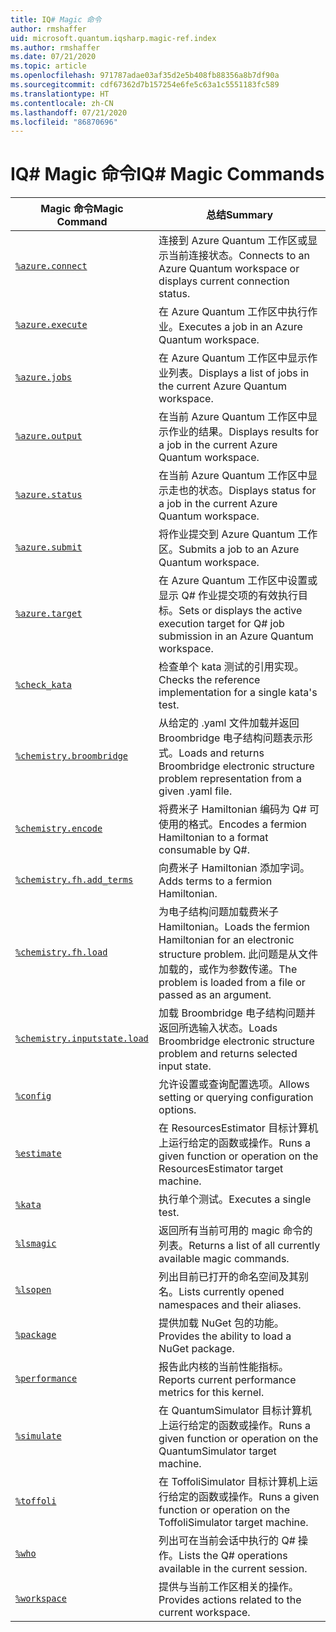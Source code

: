 ```yaml
---
title: IQ# Magic 命令
author: rmshaffer
uid: microsoft.quantum.iqsharp.magic-ref.index
ms.author: rmshaffer
ms.date: 07/21/2020
ms.topic: article
ms.openlocfilehash: 971787adae03af35d2e5b408fb88356a8b7df90a
ms.sourcegitcommit: cdf67362d7b157254e6fe5c63a1c5551183fc589
ms.translationtype: HT
ms.contentlocale: zh-CN
ms.lasthandoff: 07/21/2020
ms.locfileid: "86870696"
---
```

# <a name="iq-magic-commands"></a><span data-ttu-id="5a8ce-102">IQ# Magic 命令</span><span class="sxs-lookup"><span data-stu-id="5a8ce-102">IQ# Magic Commands</span></span>
| <span data-ttu-id="5a8ce-103">Magic 命令</span><span class="sxs-lookup"><span data-stu-id="5a8ce-103">Magic Command</span></span> | <span data-ttu-id="5a8ce-104">总结</span><span class="sxs-lookup"><span data-stu-id="5a8ce-104">Summary</span></span> |
|---------------|---------|
| [`%azure.connect`](xref:microsoft.quantum.iqsharp.magic-ref.azure.connect) | <span data-ttu-id="5a8ce-105">连接到 Azure Quantum 工作区或显示当前连接状态。</span><span class="sxs-lookup"><span data-stu-id="5a8ce-105">Connects to an Azure Quantum workspace or displays current connection status.</span></span> |
| [`%azure.execute`](xref:microsoft.quantum.iqsharp.magic-ref.azure.execute) | <span data-ttu-id="5a8ce-106">在 Azure Quantum 工作区中执行作业。</span><span class="sxs-lookup"><span data-stu-id="5a8ce-106">Executes a job in an Azure Quantum workspace.</span></span> |
| [`%azure.jobs`](xref:microsoft.quantum.iqsharp.magic-ref.azure.jobs) | <span data-ttu-id="5a8ce-107">在 Azure Quantum 工作区中显示作业列表。</span><span class="sxs-lookup"><span data-stu-id="5a8ce-107">Displays a list of jobs in the current Azure Quantum workspace.</span></span> |
| [`%azure.output`](xref:microsoft.quantum.iqsharp.magic-ref.azure.output) | <span data-ttu-id="5a8ce-108">在当前 Azure Quantum 工作区中显示作业的结果。</span><span class="sxs-lookup"><span data-stu-id="5a8ce-108">Displays results for a job in the current Azure Quantum workspace.</span></span> |
| [`%azure.status`](xref:microsoft.quantum.iqsharp.magic-ref.azure.status) | <span data-ttu-id="5a8ce-109">在当前 Azure Quantum 工作区中显示走也的状态。</span><span class="sxs-lookup"><span data-stu-id="5a8ce-109">Displays status for a job in the current Azure Quantum workspace.</span></span> |
| [`%azure.submit`](xref:microsoft.quantum.iqsharp.magic-ref.azure.submit) | <span data-ttu-id="5a8ce-110">将作业提交到 Azure Quantum 工作区。</span><span class="sxs-lookup"><span data-stu-id="5a8ce-110">Submits a job to an Azure Quantum workspace.</span></span> |
| [`%azure.target`](xref:microsoft.quantum.iqsharp.magic-ref.azure.target) | <span data-ttu-id="5a8ce-111">在 Azure Quantum 工作区中设置或显示 Q# 作业提交项的有效执行目标。</span><span class="sxs-lookup"><span data-stu-id="5a8ce-111">Sets or displays the active execution target for Q# job submission in an Azure Quantum workspace.</span></span> |
| [`%check_kata`](xref:microsoft.quantum.iqsharp.magic-ref.check_kata) | <span data-ttu-id="5a8ce-112">检查单个 kata 测试的引用实现。</span><span class="sxs-lookup"><span data-stu-id="5a8ce-112">Checks the reference implementation for a single kata's test.</span></span> |
| [`%chemistry.broombridge`](xref:microsoft.quantum.iqsharp.magic-ref.chemistry.broombridge) | <span data-ttu-id="5a8ce-113">从给定的 .yaml 文件加载并返回 Broombridge 电子结构问题表示形式。</span><span class="sxs-lookup"><span data-stu-id="5a8ce-113">Loads and returns Broombridge electronic structure problem representation from a given .yaml file.</span></span> |
| [`%chemistry.encode`](xref:microsoft.quantum.iqsharp.magic-ref.chemistry.encode) | <span data-ttu-id="5a8ce-114">将费米子 Hamiltonian 编码为 Q# 可使用的格式。</span><span class="sxs-lookup"><span data-stu-id="5a8ce-114">Encodes a fermion Hamiltonian to a format consumable by Q#.</span></span> |
| [`%chemistry.fh.add_terms`](xref:microsoft.quantum.iqsharp.magic-ref.chemistry.fh.add_terms) | <span data-ttu-id="5a8ce-115">向费米子 Hamiltonian 添加字词。</span><span class="sxs-lookup"><span data-stu-id="5a8ce-115">Adds terms to a fermion Hamiltonian.</span></span> |
| [`%chemistry.fh.load`](xref:microsoft.quantum.iqsharp.magic-ref.chemistry.fh.load) | <span data-ttu-id="5a8ce-116">为电子结构问题加载费米子 Hamiltonian。</span><span class="sxs-lookup"><span data-stu-id="5a8ce-116">Loads the fermion Hamiltonian for an electronic structure problem.</span></span> <span data-ttu-id="5a8ce-117">此问题是从文件加载的，或作为参数传递。</span><span class="sxs-lookup"><span data-stu-id="5a8ce-117">The problem is loaded from a file or passed as an argument.</span></span> |
| [`%chemistry.inputstate.load`](xref:microsoft.quantum.iqsharp.magic-ref.chemistry.inputstate.load) | <span data-ttu-id="5a8ce-118">加载 Broombridge 电子结构问题并返回所选输入状态。</span><span class="sxs-lookup"><span data-stu-id="5a8ce-118">Loads Broombridge electronic structure problem and returns selected input state.</span></span> |
| [`%config`](xref:microsoft.quantum.iqsharp.magic-ref.config) | <span data-ttu-id="5a8ce-119">允许设置或查询配置选项。</span><span class="sxs-lookup"><span data-stu-id="5a8ce-119">Allows setting or querying configuration options.</span></span> |
| [`%estimate`](xref:microsoft.quantum.iqsharp.magic-ref.estimate) | <span data-ttu-id="5a8ce-120">在 ResourcesEstimator 目标计算机上运行给定的函数或操作。</span><span class="sxs-lookup"><span data-stu-id="5a8ce-120">Runs a given function or operation on the ResourcesEstimator target machine.</span></span> |
| [`%kata`](xref:microsoft.quantum.iqsharp.magic-ref.kata) | <span data-ttu-id="5a8ce-121">执行单个测试。</span><span class="sxs-lookup"><span data-stu-id="5a8ce-121">Executes a single test.</span></span> |
| [`%lsmagic`](xref:microsoft.quantum.iqsharp.magic-ref.lsmagic) | <span data-ttu-id="5a8ce-122">返回所有当前可用的 magic 命令的列表。</span><span class="sxs-lookup"><span data-stu-id="5a8ce-122">Returns a list of all currently available magic commands.</span></span> |
| [`%lsopen`](xref:microsoft.quantum.iqsharp.magic-ref.lsopen) | <span data-ttu-id="5a8ce-123">列出目前已打开的命名空间及其别名。</span><span class="sxs-lookup"><span data-stu-id="5a8ce-123">Lists currently opened namespaces and their aliases.</span></span> |
| [`%package`](xref:microsoft.quantum.iqsharp.magic-ref.package) | <span data-ttu-id="5a8ce-124">提供加载 NuGet 包的功能。</span><span class="sxs-lookup"><span data-stu-id="5a8ce-124">Provides the ability to load a NuGet package.</span></span> |
| [`%performance`](xref:microsoft.quantum.iqsharp.magic-ref.performance) | <span data-ttu-id="5a8ce-125">报告此内核的当前性能指标。</span><span class="sxs-lookup"><span data-stu-id="5a8ce-125">Reports current performance metrics for this kernel.</span></span> |
| [`%simulate`](xref:microsoft.quantum.iqsharp.magic-ref.simulate) | <span data-ttu-id="5a8ce-126">在 QuantumSimulator 目标计算机上运行给定的函数或操作。</span><span class="sxs-lookup"><span data-stu-id="5a8ce-126">Runs a given function or operation on the QuantumSimulator target machine.</span></span> |
| [`%toffoli`](xref:microsoft.quantum.iqsharp.magic-ref.toffoli) | <span data-ttu-id="5a8ce-127">在 ToffoliSimulator 目标计算机上运行给定的函数或操作。</span><span class="sxs-lookup"><span data-stu-id="5a8ce-127">Runs a given function or operation on the ToffoliSimulator target machine.</span></span> |
| [`%who`](xref:microsoft.quantum.iqsharp.magic-ref.who) | <span data-ttu-id="5a8ce-128">列出可在当前会话中执行的 Q# 操作。</span><span class="sxs-lookup"><span data-stu-id="5a8ce-128">Lists the Q# operations available in the current session.</span></span> |
| [`%workspace`](xref:microsoft.quantum.iqsharp.magic-ref.workspace) | <span data-ttu-id="5a8ce-129">提供与当前工作区相关的操作。</span><span class="sxs-lookup"><span data-stu-id="5a8ce-129">Provides actions related to the current workspace.</span></span> |
